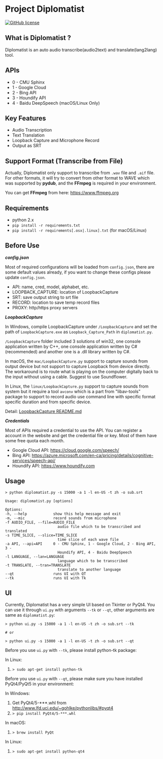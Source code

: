 # Project Diplomatist

[![GitHub license](https://img.shields.io/badge/license-MIT-blue.svg)](https://raw.githubusercontent.com/peitaosu/Diplomatist/master/LICENSE)

## What is Diplomatist ?

Diplomatist is an auto audio transcribe(audio2text) and translate(lang2lang) tool.

## APIs
* 0 - CMU Sphinx
* 1 - Google Cloud
* 2 - Bing API
* 3 - Houndify API
* 4 - Baidu DeepSpeech (macOS/Linux Only)

## Key Features
* Audio Transcription
* Text Translation
* Loopback Capture and Microphone Record
* Output as SRT

## Support Format (Transcribe from File)

Actually, Diplomatist only support to transcribe from `.wav` file and `.aif` file. For other formats, it will try to convert from other format to WAVE which was supported by **pydub**, and the **FFmpeg** is required in your environment.

You can get **FFmpeg** from here: https://www.ffmpeg.org

## Requirements
* python 2.x
* ```pip install -r requirements.txt```
* ```pip install -r requirements[.osx|.linux].txt``` (for macOS/Linux)

## Before Use

***config.json***

Most of required configurations will be loaded from `config.json`, there are some default values already, if you want to change these configs please update `config.json`.
* API: name, cred, model, alphabet, etc.
* LOOPBACK_CAPTURE: location of LoopbackCapture
* SRT: save output string to srt file
* RECORD: location to save temp record files
* PROXY: http/https proxy servers

***LoopbackCapture***

In Windows, compile LoopbackCapture under `/LoopbackCapture` and set the path of `LoopbackCapture.exe` as `Loopback_Capture_Path` in `diplomatist.py`.

`/LoopbackCapture` folder included 3 solutions of win32, one console application written by C++, one console application written by C# (recommended) and another one is a .dll library written by C#.

In macOS, the `mac/LoopbackCapture.py` support to capture sounds from output device but not support to capture Loopback from device directly. The workaround is to route what is playing on the computer digitally back to the input without using a cable. Suggest to use Soundflower.

In Linux, the `linux/LoopbackCapture.py` support to capture sounds from system but it require a tool `avconv` which is a part from "libav-tools" package to support to record audio use command line with specific format specific duration and from specific device.

Detail: [LoopbackCapture README.md](https://github.com/peitaosu/LoopbackCapture/blob/master/README.md)

***Credentials***

Most of APIs required a credential to use the API. You can register a account in the website and get the credential file or key. Most of them have some free quota each month.

* Google Cloud API: https://cloud.google.com/speech/
* Bing API: https://azure.microsoft.com/en-ca/pricing/details/cognitive-services/speech-api/
* Houndify API: https://www.houndify.com

## Usage
   ```
   > python diplomatist.py -s 15000 -a 1 -l en-US -t zh -o sub.srt

   Usage: diplomatist.py [options]
   
   Options:
   -h, --help            show this help message and exit
   -m, --mic             record sounds from microphone
   -f AUDIO_FILE, --file=AUDIO_FILE
                           audio file which to be transcribed and translated
   -s TIME_SLICE, --slice=TIME_SLICE
                           time slice of each wave file
   -a API, --api=API     0 - CMU Sphinx, 1 - Google Cloud, 2 - Bing API, 3 -
                           Houndify API, 4 - Baidu DeepSpeech
   -l LANGUAGE, --lan=LANGUAGE
                           language which to be transcribed
   -t TRANSLATE, --tran=TRANSLATE
                           translate to another language
   --qt                  runs UI with QT
   --tk                  runs UI with Tk
   ```

## UI

Currently, Diplomatist has a very simple UI based on Tkinter or PyQt4. You can use it through `ui.py` with arguments `--tk` or `--qt`, other arguments are same as `diplomatist.py`:
```
> python ui.py -s 15000 -a 1 -l en-US -t zh -o sub.srt --tk

# or 

> python ui.py -s 15000 -a 1 -l en-US -t zh -o sub.srt --qt
```

Before you use `ui.py` with `--tk`, please install python-tk package:

In Linux:
1. `> sudo apt-get install python-tk`

Before you use `ui.py` with `--qt`, please make sure you have installed PyQt4/PyQt5 in your environment:

In Windows:
1. Get PyQt4/5-***.whl from http://www.lfd.uci.edu/~gohlke/pythonlibs/#pyqt4
2. `> pip install PyQt4/5-***.whl`

In macOS:
1. `> brew install PyQt`

In Linux:
1. `> sudo apt-get install python-qt4`